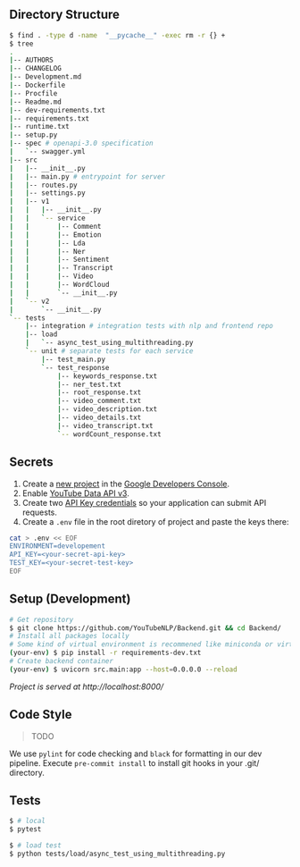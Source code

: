 



## Directory Structure

```bash
$ find . -type d -name  "__pycache__" -exec rm -r {} +
$ tree
.
|-- AUTHORS
|-- CHANGELOG
|-- Development.md
|-- Dockerfile
|-- Procfile
|-- Readme.md
|-- dev-requirements.txt
|-- requirements.txt
|-- runtime.txt
|-- setup.py
|-- spec # openapi-3.0 specification
|   `-- swagger.yml
|-- src
|   |-- __init__.py
|   |-- main.py # entrypoint for server
|   |-- routes.py
|   |-- settings.py
|   |-- v1
|   |   |-- __init__.py
|   |   `-- service
|   |       |-- Comment
|   |       |-- Emotion
|   |       |-- Lda
|   |       |-- Ner
|   |       |-- Sentiment
|   |       |-- Transcript
|   |       |-- Video
|   |       |-- WordCloud
|   |       `-- __init__.py
|   `-- v2
|       `-- __init__.py
`-- tests
    |-- integration # integration tests with nlp and frontend repo
    |-- load
    |   `-- async_test_using_multithreading.py
    `-- unit # separate tests for each service
        |-- test_main.py
        `-- test_response
            |-- keywords_response.txt
            |-- ner_test.txt
            |-- root_response.txt
            |-- video_comment.txt
            |-- video_description.txt
            |-- video_details.txt
            |-- video_transcript.txt
            `-- wordCount_response.txt
```

## Secrets
1. Create a [new project](https://console.developers.google.com/projectcreate) in the [Google Developers Console](https://console.developers.google.com).
2. Enable [YouTube Data API v3](https://console.developers.google.com/apis/library/youtube.googleapis.com?id=125bab65-cfb6-4f25-9826-4dcc309bc508).
3. Create two [API Key credentials](https://console.developers.google.com/apis/credentials) so your application can submit API requests.
5. Create a `.env` file in the root diretory of project and paste the keys there:
```bash
cat > .env << EOF
ENVIRONMENT=developement
API_KEY=<your-secret-api-key>
TEST_KEY=<your-secret-test-key>
EOF
```

## Setup (Development)
```bash
# Get repository
$ git clone https://github.com/YouTubeNLP/Backend.git && cd Backend/
# Install all packages locally
# Some kind of virtual environment is recommened like miniconda or virtualenv
(your-env) $ pip install -r requirements-dev.txt
# Create backend container
(your-env) $ uvicorn src.main:app --host=0.0.0.0 --reload
 ```
*Project is served at http://localhost:8000/*

## Code Style
> TODO  

We use `pylint` for code checking and `black` for formatting in our dev pipeline. Execute `pre-commit install` to install git hooks in your .git/ directory.

## Tests
```bash
$ # local
$ pytest
```
```bash
$ # load test
$ python tests/load/async_test_using_multithreading.py
```
